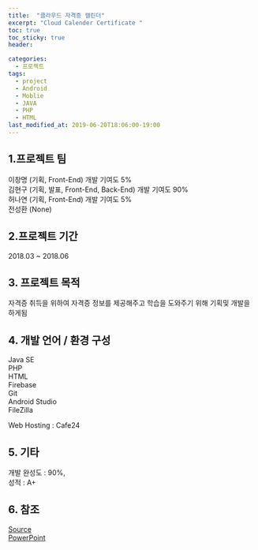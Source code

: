 ```yaml
---
title:  "클라우드 자격증 캘린더"
excerpt: "Cloud Calender Certificate "
toc: true
toc_sticky: true
header:

categories:
  - 프로젝트
tags:
  - project
  - Android
  - Moblie
  - JAVA
  - PHP
  - HTML
last_modified_at: 2019-06-20T18:06:00-19:00
---
```



## 1.프로젝트 팀
이창명 (기획, Front-End)  개발 기여도 5%  
김현구 (기획, 발표, Front-End, Back-End) 개발 기여도 90%    
허나연 (기획, Front-End)  개발 기여도 5%  
전성환 (None)


## 2.프로젝트 기간
2018.03 ~ 2018.06

## 3. 프로젝트 목적
자격증 취득을 위하여 자격증 정보를 제공해주고 학습을 도와주기 위해 기획및 개발을 하게됨 

## 4. 개발 언어 / 환경 구성
Java SE  
PHP  
HTML  
Firebase   
Git  
Android Studio  
FileZilla  
  
   
Web Hosting : Cafe24 

## 5. 기타
개발 완성도 : 90%,  
성적 : A+


## 6. 참조
[Source](https://github.com/black9/CapstonDesign)  
[PowerPoint](https://github.com/black9/CapstonDesign/blob/master/%EC%BA%A1%EC%8A%A4%ED%86%A4%EB%94%94%EC%9E%90%EC%9D%B8_%EC%B5%9C%EC%A2%85%EB%B0%9C%ED%91%9C%EC%9E%90%EB%A3%8C_%EC%88%98%EC%A0%954.pptx)


